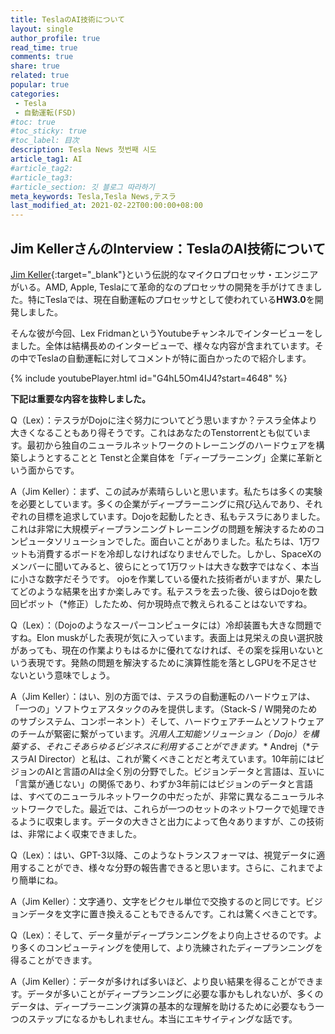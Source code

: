 ```yaml
---
title: TeslaのAI技術について
layout: single
author_profile: true
read_time: true
comments: true
share: true
related: true
popular: true
categories:
 - Tesla
 - 自動運転(FSD)
#toc: true
#toc_sticky: true
#toc_label: 目次
description: Tesla News 첫번째 시도
article_tag1: AI
#article_tag2:
#article_tag3:
#article_section: 깃 블로그 따라하기
meta_keywords: Tesla,Tesla News,テスラ
last_modified_at: 2021-02-22T00:00:00+08:00
---
```


## Jim KellerさんのInterview：TeslaのAI技術について

[Jim Keller](https://ja.wikipedia.org/wiki/ジム・ケラー){:target="_blank"}という伝説的なマイクロプロセッサ・エンジニアがいる。AMD, Apple, Teslaにて革命的なのプロセッサの開発を手がけてきました。特にTeslaでは、現在自動運転のプロセッサとして使われている**HW3.0**を開発しました。   

そんな彼が今回、Lex FridmanというYoutubeチャンネルでインタービューをしました。全体は結構長めのインタービューで、様々な内容が含まれています。その中でTeslaの自動運転に対してコメントが特に面白かったので紹介します。

{% include youtubePlayer.html id="G4hL5Om4IJ4?start=4648" %}   


**下記は重要な内容を抜粋しました。**

Q（Lex）：テスラがDojoに注ぐ努力についてどう思いますか？テスラ全体より大きくなることもあり得そうです。これはあなたのTenstorrentとも似ています。最初から独自のニューラルネットワークのトレーニングのハードウェアを構築しようとすることと Tenstと企業自体を「ディープラーニング」企業に革新という面からです。

A（Jim Keller）：まず、この試みが素晴らしいと思います。私たちは多くの実験を必要としています。多くの企業がディープラーニングに飛び込んであり、それぞれの目標を追求しています。Dojoを起動したとき、私もテスラにありました。これは非常に大規模ディープランニングトレーニングの問題を解決するためのコンピュータソリューションでした。面白いことがありました。私たちは、1万ワットも消費するボードを冷却しなければなりませんでした。しかし、SpaceXのメンバーに聞いてみると、彼らにとって1万ワットは大きな数字ではなく、本当に小さな数字だそうです。 ojoを作業している優れた技術者がいますが、果たしてどのような結果を出すか楽しみです。私テスラを去った後、彼らはDojoを数回ピボット（*修正）したため、何か現時点で教えられることはないですね。

Q（Lex）：（Dojoのようなスーパーコンピュータには）冷却装置も大きな問題ですね。Elon muskがした表現が気に入っています。表面上は見栄えの良い選択肢があっても、現在の作業よりもはるかに優れてなければ、その案を採用いないという表現です。発熱の問題を解決するために演算性能を落としGPUを不足させないという意味でしょう。

A（Jim Keller）：はい、別の方面では、テスラの自動運転のハードウェアは、「一つの」ソフトウェアスタックのみを提供します。（Stack-S / W開発のためのサブシステム、コンポーネント）そして、ハードウェアチームとソフトウェアのチームが緊密に繋がっています。**汎用人工知能ソリューション（* Dojo）を構築する、それこそあらゆるビジネスに利用することができます。**
Andrej（*テスラAI Director）と私は、これが驚くべきことだと考えています。10年前にはビジョンのAIと言語のAIは全く別の分野でした。ビジョンデータと言語は、互いに「言葉が通じない」の関係であり、わずか3年前にはビジョンのデータと言語は、すべてのニューラルネットワークの中だったが、非常に異なるニューラルネットワークでした。最近では、これらが一つのセットのネットワークで処理できるように収束します。データの大きさと出力によって色々ありますが、この技術は、非常によく収束できました。

Q（Lex）：はい、GPT-3以降、このようなトランスフォーマは、視覚データに適用することができ、様々な分野の報告書できると思います。さらに、これまでより簡単にね。

A（Jim Keller）：文字通り、文字をピクセル単位で交換するのと同じです。ビジョンデータを文字に置き換えることもできるんです。これは驚くべきことです。

Q（Lex）：そして、データ量がディープランニングをより向上させるのです。より多くのコンピューティングを使用して、より洗練されたディープランニングを得ることができます。

A（Jim Keller）：データが多ければ多いほど、より良い結果を得ることができます。データが多いことがディープランニングに必要な事かもしれないが、多くのデータは、ディープラーニング演算の基本的な理解を助けるために必要なもう一つのステップになるかもしれません。本当にエキサイティングな話です。
